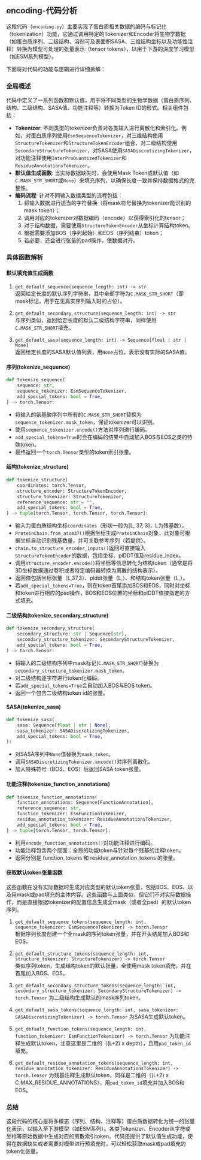 ## encoding-代码分析
这段代码（`encoding.py`）主要实现了蛋白质相关数据的编码与标记化（tokenization）功能，它通过调用特定的Tokenizer和Encoder将生物学数据（如蛋白质序列、二级结构、溶剂可及表面积SASA、三维结构坐标以及功能性注释）转换为模型可处理的张量表示（tensor tokens），以用于下游的深度学习模型（如ESM系列模型）。

下面将对代码的功能与逻辑进行详细拆解：

### 全局概述

代码中定义了一系列函数和默认值，用于将不同类型的生物学数据（蛋白质序列、结构、二级结构、SASA值、功能注释等）转换为Token ID的形式。相关组件包括：

- **Tokenizer**: 不同类型的tokenizer负责对各类输入进行离散化和索引化。例如，对蛋白质序列使用`EsmSequenceTokenizer`，对三维结构使用`StructureTokenizer`和`StructureTokenEncoder`组合，对二级结构使用`SecondaryStructureTokenizer`，对SASA使用`SASADiscretizingTokenizer`，对功能注释使用`InterProQuantizedTokenizer`和`ResidueAnnotationsTokenizer`。
- **默认值生成函数**: 当实际数据缺失时，会使用Mask Token或默认值（如`C.MASK_STR_SHORT`或`None`）来填充序列，以确保长度一致并保持数据格式的完整性。
- **编码流程**: 针对不同输入数据类型的流程包括：
  1. 将输入数据进行适当的字符替换（将mask符号替换为tokenizer能识别的mask token）；
  2. 调用对应的tokenizer对数据编码（encode）以获得索引化的tensor；
  3. 对于结构数据，需要使用`StructureTokenEncoder`从坐标计算结构token。
  4. 根据需要添加BOS（序列起始）和EOS（序列结束）token；
  5. 若必要，还会进行张量的pad操作，使数据对齐。

### 具体函数解析

#### 默认填充值生成函数

1. `get_default_sequence(sequence_length: int) -> str`  
   返回给定长度的默认序列字符串，其中全部字符为`C.MASK_STR_SHORT`（即mask标记，用于在无真实序列输入时的占位）。

2. `get_default_secondary_structure(sequence_length: int) -> str`  
   与序列类似，返回给定长度的默认二级结构字符串，同样使用`C.MASK_STR_SHORT`填充。

3. `get_default_sasa(sequence_length: int) -> Sequence[float | str | None]`  
   返回给定长度的SASA默认值列表，用`None`占位，表示没有实际的SASA值。

#### 序列(tokenize_sequence)

```python
def tokenize_sequence(
    sequence: str,
    sequence_tokenizer: EsmSequenceTokenizer,
    add_special_tokens: bool = True,
) -> torch.Tensor:
```

- 将输入的氨基酸序列中所有的`C.MASK_STR_SHORT`替换为`sequence_tokenizer.mask_token`，保证tokenizer可以识别。  
- 使用`sequence_tokenizer.encode()`方法对序列进行编码。  
- `add_special_tokens=True`时会在编码的结果中自动加入BOS与EOS之类的特殊token。  
- 最终返回一个`torch.Tensor`类型的token索引张量。

#### 结构(tokenize_structure)

```python
def tokenize_structure(
    coordinates: torch.Tensor,
    structure_encoder: StructureTokenEncoder,
    structure_tokenizer: StructureTokenizer,
    reference_sequence: str = "",
    add_special_tokens: bool = True,
) -> tuple[torch.Tensor, torch.Tensor, torch.Tensor]:
```

- 输入为蛋白质结构坐标`coordinates`（形状一般为[L, 37, 3]，L为残基数）。
- `ProteinChain.from_atom37()`根据坐标生成`ProteinChain`对象，此对象可根据坐标自动识别残基数量，并可关联参考序列（若提供）。
- `chain.to_structure_encoder_inputs()`返回可直接输入`StructureTokenEncoder`的数据，包括坐标、plDDT值及residue_index。
- 调用`structure_encoder.encode()`将坐标等信息转化为结构token（通常是将3D坐标数据通过卷积或者特定编码器转换为离散的结构表示）。
- 返回值包括坐标张量（L,37,3）、plddt张量（L,）、和结构token张量（L,）。
- 若`add_special_tokens=True`，则在token首尾添加BOS和EOS，同时对坐标和token进行相应的pad操作，BOS和EOS位置的坐标和plDDT值按指定的方式填充。

#### 二级结构(tokenize_secondary_structure)

```python
def tokenize_secondary_structure(
    secondary_structure: str | Sequence[str],
    secondary_structure_tokenizer: SecondaryStructureTokenizer,
    add_special_tokens: bool = True,
) -> torch.Tensor:
```

- 将输入的二级结构序列中mask标记(`C.MASK_STR_SHORT`)替换为`secondary_structure_tokenizer.mask_token`。
- 对二级结构逐字符进行token化编码。
- 若`add_special_tokens=True`会自动加入BOS与EOS token。
- 返回一个包含二级结构token id的张量。

#### SASA(tokenize_sasa)

```python
def tokenize_sasa(
    sasa: Sequence[float | str | None],
    sasa_tokenizer: SASADiscretizingTokenizer,
    add_special_tokens: bool = True,
):
```

- 对SASA序列中`None`值替换为`mask_token`。
- 调用`SASADiscretizingTokenizer.encode()`对序列离散化。  
- 加入特殊符号（BOS、EOS）后返回SASA token张量。

#### 功能注释(tokenize_function_annotations)

```python
def tokenize_function_annotations(
    function_annotations: Sequence[FunctionAnnotation],
    reference_sequence: str,
    function_tokenizer: EsmFunctionTokenizer,
    residue_annotation_tokenizer: ResidueAnnotationsTokenizer,
    add_special_tokens: bool = True,
) -> tuple[torch.Tensor, torch.Tensor]:
```

- 利用`encode_function_annotations()`对功能注释进行编码。  
- 功能注释包含两个层面：全局的功能token与针对每个残基的注释token。  
- 返回分别是 function_tokens 和 residue_annotation_tokens 的张量。

#### 获取默认token张量函数

这些函数在没有实际数据时生成对应类型的默认token张量，包括BOS、EOS、以及用mask或pad填充的主体内容。这些函数与上面类似，但它们不对实际数据操作，而是直接根据tokenizer的配置信息生成全mask（或者全pad）的默认token序列。

1. `get_default_sequence_tokens(sequence_length: int, sequence_tokenizer: EsmSequenceTokenizer) -> torch.Tensor`  
   根据序列长度创建一个全mask的序列token张量，并在开头结尾加入BOS和EOS。

2. `get_default_structure_tokens(sequence_length: int, structure_tokenizer: StructureTokenizer) -> torch.Tensor`  
   类似序列token，生成结构token的默认张量，全使用mask token填充，并在首尾加入BOS、EOS。

3. `get_default_secondary_structure_tokens(sequence_length: int, secondary_structure_tokenizer: SecondaryStructureTokenizer) -> torch.Tensor`
   为二级结构生成默认的mask序列token。

4. `get_default_sasa_tokens(sequence_length: int, sasa_tokenizer: SASADiscretizingTokenizer) -> torch.Tensor`
   为SASA生成默认token。

5. `get_default_function_tokens(sequence_length: int, function_tokenizer: EsmFunctionTokenizer) -> torch.Tensor`
   为功能注释生成默认token，注意这里是二维的（(L+2) x depth），且用`pad_token_id`填充。

6. `get_default_residue_annotation_tokens(sequence_length: int, residue_annotation_tokenizer: ResidueAnnotationsTokenizer) -> torch.Tensor`
   为残基注释生成默认token，同样是二维的（(L+2) x C.MAX_RESIDUE_ANNOTATIONS），用`pad_token_id`填充并加入BOS和EOS。

### 总结

这段代码的核心是将多模态（序列、结构、注释等）蛋白质数据转化为统一的张量化表示，以输入至下游模型（如ESM系列）。各类Tokenizer、Encoder从字符或坐标等原始数据中生成对应的离散索引token。代码还提供了默认值生成功能，使得在数据缺失或者需要对模型进行预填充时，可以轻松获取mask或pad填充的token化张量。
